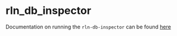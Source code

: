 # rln_db_inspector

Documentation on running the `rln-db-inspector` can be found [here](../../docs/tutorial/rln-db-inspector.md)